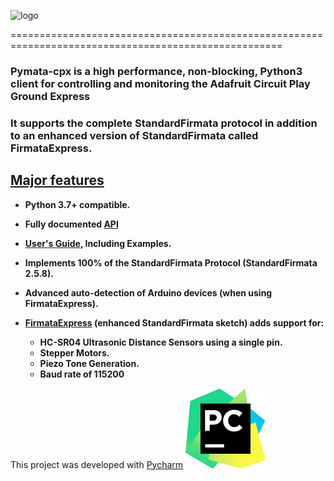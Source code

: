 ![logo](https://raw.github.com/MrYsLab/pymata-cpx/master/docs/images/cpx.jpg)

=====================================================================================================
### Pymata-cpx is a high performance, non-blocking, Python3 client for controlling and monitoring the Adafruit Circuit Play Ground Express

### It supports the complete StandardFirmata protocol in addition to an enhanced version of StandardFirmata called FirmataExpress.

<h2><u>Major features</u></h2>

* **Python 3.7+ compatible.**

* **Fully documented <a href="http://htmlpreview.github.io/?https://github.com/MrYsLab/pymata-express/blob/master/documentation/api/pymata_express.html" target="_blank">API</a>**

* **[User's Guide](https://mryslab.github.io/pymata-express/), Including Examples.**

* **Implements 100% of the StandardFirmata Protocol (StandardFirmata 2.5.8).**

* **Advanced auto-detection of Arduino devices (when using FirmataExpress).**

* **[FirmataExpress](https://github.com/MrYsLab/FirmataExpress) (enhanced StandardFirmata sketch) adds support for:**
     * **HC-SR04 Ultrasonic Distance Sensors using a single pin.**
     * **Stepper Motors.**
     * **Piezo Tone Generation.**
     * **Baud rate of 115200**

This project was developed with [Pycharm](https://www.jetbrains.com/pycharm/) ![logo](https://github.com/MrYsLab/python_banyan/blob/master/images/icon_PyCharm.png)
